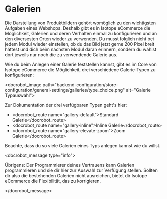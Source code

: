 # Galerien

Die Darstellung von Produktbildern gehört womöglich zu den wichtigsten Aufgaben eines Webshops. Deshalb gibt es in Isotope eCommerce die Möglichkeit, Galerien und deren Verhalten einmal zu konfigurieren und an den diversesten Orten wieder zu verwenden. Du musst folglich nicht bei jedem Modul wieder einstellen, ob du das Bild jetzt gerne 200 Pixel breit hättest und dich beim nächsten Modul daran erinnern, sondern du wählst dort jeweils nur noch die zu verwendende Galerie aus.

Wie du beim Anlegen einer Galerie feststellen kannst, gibt es im Core von Isotope eCommerce die Möglichkeit, drei verschiedene Galerie-Typen zu konfigurieren:

<docrobot_image path="backend-configuration/store-configuration/general-settings/galleries/type_choice.png" alt="Galerie Typauswahl">

Zur Dokumentation der drei verfügbaren Typen geht's hier:

* <docrobot_route name="gallery-default">Standard Galerie</docrobot_route>
* <docrobot_route name="gallery-inline">Inline Galerie</docrobot_route>
* <docrobot_route name="gallery-elevate-zoom">Zoom Galerie</docrobot_route>

Beachte, dass du so viele Galerien eines Typs anlegen kannst wie du willst.

<docrobot_message type="info"><p>Übrigens: Der Programmierer deines Vertrauens kann Galerien programmieren und sie dir hier zur Auswahl zur Verfügung stellen. Sollten dir also die bestehenden Galerien nicht ausreichen, bietet dir Isotope eCommerce die Flexibilität, das zu korrigieren.</p></docrobot_message>